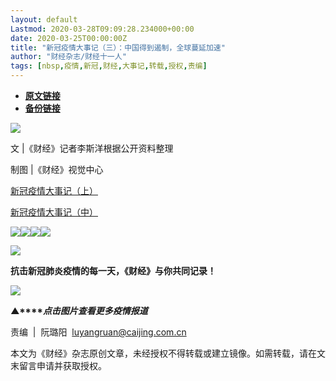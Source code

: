 ```yaml
---
layout: default
Lastmod: 2020-03-28T09:09:28.234000+00:00
date: 2020-03-25T00:00:00Z
title: "新冠疫情大事记（三）：中国得到遏制，全球蔓延加速"
author: "财经杂志/财经十一人"
tags: [nbsp,疫情,新冠,财经,大事记,转载,授权,责编]
---
```


* [**原文链接**](https://mp.weixin.qq.com/s/3DvDUbwjBKVrLf7cOmjiDw)
* [**备份链接**](http://archive.today/neRuu)


![](/images/post/77e6cfb5c7ef66e00d9bd04f74961594.jpg)

文 |《财经》记者李斯洋根据公开资料整理  

制图 |《财经》视觉中心

[新冠疫情大事记（上）](http://mp.weixin.qq.com/s?__biz=MjM5NDU5NTM4MQ==&mid=2653354358&idx=6&sn=872398f50adcff01a541e4f529759c51&chksm=bd570e2c8a20873ae8b9addc711f3fd505cf6f18421665e062ed560a2e8671cc84c3ad1e7db9&scene=21#wechat_redirect)

[新冠疫情大事记（中）](http://mp.weixin.qq.com/s?__biz=MjM5NDU5NTM4MQ==&mid=2653355183&idx=5&sn=6b1cc696aa34bc3d7bd985c72bf1fa81&chksm=bd570bf58a2082e377e0b96bf9c1bed00e2184b9df33756a683fa19a5df7e500f1597335d16e&scene=21#wechat_redirect)

  

  
![](/images/post/d1b4c4e5b7c58eb4a85c1cec20f02d16.jpg)![](/images/post/bdfe62ae08a65d38e80107d30550a580.jpg)![](/images/post/ad7de2dcdb096c95b4e1101c037b5813.jpg)![](/images/post/fb9dee6b36976aa09cda93ce66e89af9.jpg)

![](/images/post/0695fa4f011f0f9bd05fac1bbd374662.jpg)

**抗击新冠肺炎疫情的每一天，《财经》与你共同记录！**

[![](/images/post/4d24a5670c9a87791ea8b757d030c0d3.jpg)](https://mp.weixin.qq.com/mp/homepage?__biz=MjM5NDU5NTM4MQ==&hid=29&sn=21c0f34c737748fe3b2c372bb40ae622)  

**▲****_点击图片查看更多疫情报道_**

  

  

责编  |  阮璐阳  luyangruan@caijing.com.cn

本文为《财经》杂志原创文章，未经授权不得转载或建立镜像。如需转载，请在文末留言申请并获取授权。

